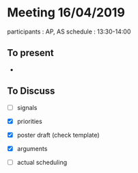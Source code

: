 # Meeting 16/04/2019

participants : AP, AS
schedule : 13:30-14:00

## To present

- 

## To Discuss

- [ ] signals
- [x] priorities
- [x] poster draft (check template)
- [x] arguments
- [ ] actual scheduling

